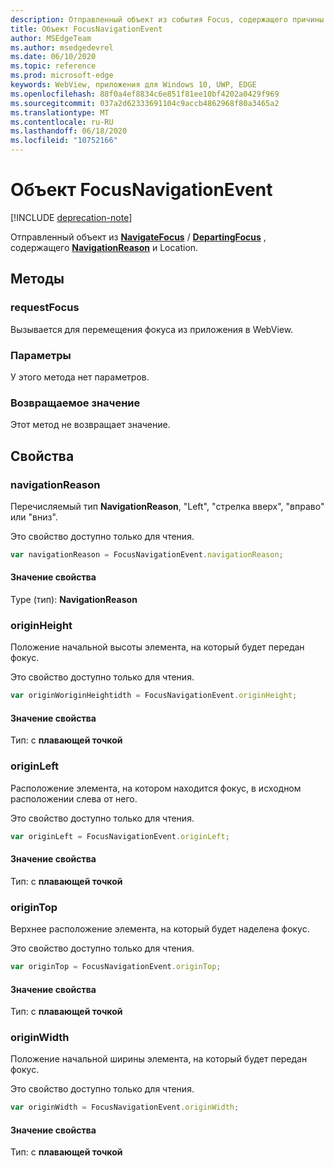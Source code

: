 ```yaml
---
description: Отправленный объект из события Focus, содержащего причины навигации и расположение
title: Объект FocusNavigationEvent
author: MSEdgeTeam
ms.author: msedgedevrel
ms.date: 06/10/2020
ms.topic: reference
ms.prod: microsoft-edge
keywords: WebView, приложения для Windows 10, UWP, EDGE
ms.openlocfilehash: 88f0a4ef8834c6e851f81ee10bf4202a0429f969
ms.sourcegitcommit: 037a2d62333691104c9accb4862968f80a3465a2
ms.translationtype: MT
ms.contentlocale: ru-RU
ms.lasthandoff: 06/18/2020
ms.locfileid: "10752166"
---
```

# Объект FocusNavigationEvent  

[!INCLUDE [deprecation-note](../includes/deprecation-note.md)]  

Отправленный объект из [**NavigateFocus**](../webview.md#navigatefocus) / [**DepartingFocus**](../webview.md#departingfocus) , содержащего [**NavigationReason**](#navigationreason) и Location.  

## Методы  

### requestFocus  

Вызывается для перемещения фокуса из приложения в WebView.  

### Параметры  

У этого метода нет параметров.  

### Возвращаемое значение  

Этот метод не возвращает значение.  

## Свойства  

### navigationReason  

Перечисляемый тип **NavigationReason**, "Left", "стрелка вверх", "вправо" или "вниз".  

Это свойство доступно только для чтения.  

```javascript
var navigationReason = FocusNavigationEvent.navigationReason;
```  

#### Значение свойства  

Type (тип): **NavigationReason**  

### originHeight  

Положение начальной высоты элемента, на который будет передан фокус.  

Это свойство доступно только для чтения.  

```javascript
var originWoriginHeightidth = FocusNavigationEvent.originHeight;
```  

#### Значение свойства  

Тип: с **плавающей точкой**  

### originLeft  

Расположение элемента, на котором находится фокус, в исходном расположении слева от него.  

Это свойство доступно только для чтения.  

```javascript
var originLeft = FocusNavigationEvent.originLeft;
```  

#### Значение свойства  

Тип: с **плавающей точкой**  

### originTop  

Верхнее расположение элемента, на который будет наделена фокус.  

Это свойство доступно только для чтения.  

```javascript
var originTop = FocusNavigationEvent.originTop;
```  

#### Значение свойства  

Тип: с **плавающей точкой**  

### originWidth  

Положение начальной ширины элемента, на который будет передан фокус.  

Это свойство доступно только для чтения.  

```javascript
var originWidth = FocusNavigationEvent.originWidth;
```  

#### Значение свойства  

Тип: с **плавающей точкой**  
